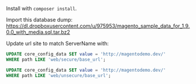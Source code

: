 Install with ```composer install```.

Import this database dump:
https://dl.dropboxusercontent.com/u/975953/magento_sample_data_for_1.9.0.0_with_media.sql.tar.bz2

Update url site to match ServerName with:

```SQL
UPDATE core_config_data SET value = 'http://magentodemo.dev/'
WHERE path LIKE 'web/secure/base_url';

UPDATE core_config_data SET value = 'http://magentodemo.dev/'
WHERE path LIKE 'web/unsecure/base_url';
```
